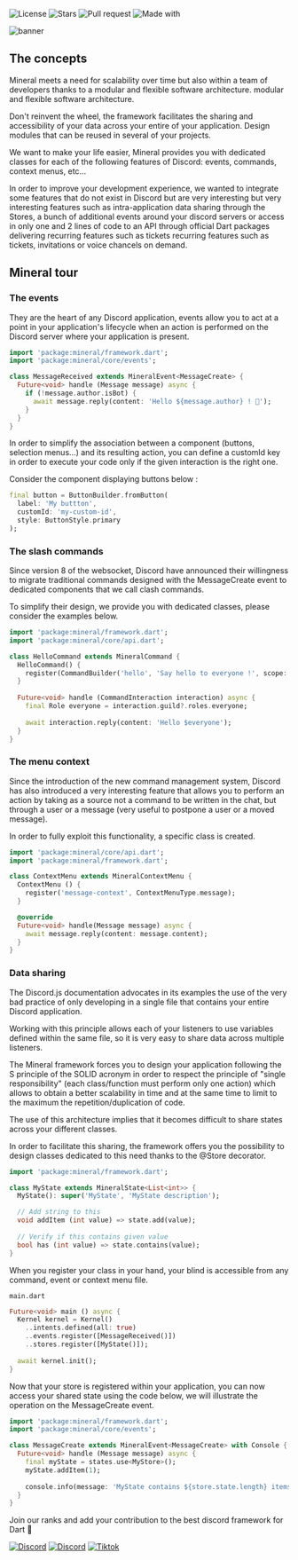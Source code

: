![License](https://img.shields.io/github/license/mineral-dart/core.svg)
![Stars](https://img.shields.io/github/stars/mineral-dart)
![Pull request](https://img.shields.io/github/issues-pr-closed/mineral-dart/core.svg)
![Made with](https://img.shields.io/badge/Made%20with-dart-0866a8.svg)

![banner](https://raw.githubusercontent.com/mineral-dart/core/develop/assets/images/banner.png)

## The concepts
Mineral meets a need for scalability over time but also within a team of developers thanks to a modular and flexible software architecture.
modular and flexible software architecture.

Don't reinvent the wheel, the framework facilitates the sharing and accessibility of your data across your entire
of your application. Design modules that can be reused in several of your projects.

We want to make your life easier, Mineral provides you with dedicated classes for each of the following features of
Discord: events, commands, context menus, etc...

In order to improve your development experience, we wanted to integrate some features that do not exist in Discord but are very interesting
but very interesting features such as intra-application data sharing through the
Stores, a bunch of additional events around your discord servers or access in only one
and 2 lines of code to an API through official Dart packages delivering recurring features such as tickets
recurring features such as tickets, invitations or voice chancels on demand.

## Mineral tour
### The events

They are the heart of any Discord application, events allow you to act at a point in your application's lifecycle when an action is performed on the Discord server where your application is present.
```dart
import 'package:mineral/framework.dart';
import 'package:mineral/core/events';

class MessageReceived extends MineralEvent<MessageCreate> {
  Future<void> handle (Message message) async {
    if (!message.author.isBot) {
      await message.reply(content: 'Hello ${message.author} ! 👋');
    }
  }
}
```

In order to simplify the association between a component (buttons, selection menus...) and its resulting action, you can define a customId key in order to execute your code only if the given interaction is the right one.

Consider the component displaying buttons below :
```dart
final button = ButtonBuilder.fromButton(
  label: 'My buttton',
  customId: 'my-custom-id',
  style: ButtonStyle.primary   
);
```

### The slash commands
Since version 8 of the websocket, Discord have announced their willingness to migrate traditional commands designed with the MessageCreate event to dedicated components that we call clash commands.

To simplify their design, we provide you with dedicated classes, please consider the examples below.
```dart
import 'package:mineral/framework.dart';
import 'package:mineral/core/api.dart';

class HelloCommand extends MineralCommand {
  HelloCommand() {
    register(CommandBuilder('hello', 'Say hello to everyone !', scope: Scope.guild));
  }
  
  Future<void> handle (CommandInteraction interaction) async {
    final Role everyone = interaction.guild?.roles.everyone;
    
    await interaction.reply(content: 'Hello $everyone');
  }
}
```

### The menu context
Since the introduction of the new command management system, Discord has also introduced a very interesting feature that allows you to perform an action by taking as a source not a command to be written in the chat, but through a user or a message (very useful to postpone a user or a moved message).

In order to fully exploit this functionality, a specific class is created.
```dart
import 'package:mineral/core/api.dart';
import 'package:mineral/framework.dart';

class ContextMenu extends MineralContextMenu {
  ContextMenu () {
    register('message-context', ContextMenuType.message);
  }

  @override
  Future<void> handle(Message message) async {
    await message.reply(content: message.content);
  }
}
```

### Data sharing

The Discord.js documentation advocates in its examples the use of the very bad practice of only developing in a single file that contains your entire Discord application.

Working with this principle allows each of your listeners to use variables defined within the same file, so it is very easy to share data across multiple listeners.

The Mineral framework forces you to design your application following the S principle of the SOLID acronym in order to respect the principle of "single responsibility" (each class/function must perform only one action) which allows to obtain a better scalability in time and at the same time to limit to the maximum the repetition/duplication of code.

The use of this architecture implies that it becomes difficult to share states across your different classes.

In order to facilitate this sharing, the framework offers you the possibility to design classes dedicated to this need thanks to the @Store decorator.

```dart
import 'package:mineral/framework.dart';

class MyState extends MineralState<List<int>> {
  MyState(): super('MyState', 'MyState description');

  // Add string to this
  void addItem (int value) => state.add(value);
  
  // Verify if this contains given value
  bool has (int value) => state.contains(value);
}
```

When you register your class in your hand, your blind is accessible from any command, event or context menu file.

`main.dart`
```dart
Future<void> main () async {
  Kernel kernel = Kernel()
    ..intents.defined(all: true)
    ..events.register([MessageReceived()])
    ..stores.register([MyState()]);
  
  await kernel.init();
}
```

Now that your store is registered within your application, you can now access your shared state using the code below, we will illustrate the operation on the MessageCreate event.
```dart
import 'package:mineral/framework.dart';
import 'package:mineral/core/events';

class MessageCreate extends MineralEvent<MessageCreate> with Console {
  Future<void> handle (Message message) async {
    final myState = states.use<MyStore>();
    myState.addItem(1);
    
    console.info(message: 'MyState contains ${store.state.length} items.');
  }
}
```

Join our ranks and add your contribution to the best discord framework for Dart 💪

[![Discord](https://img.shields.io/badge/GitHub-100000?style=for-the-badge&logo=github&logoColor=white)](https://github.com/mineral-dart/core)
[![Discord](https://img.shields.io/badge/Discord-7289DA?style=for-the-badge&logo=discord&logoColor=white)](https://discord.gg/fH9UQDMZSn)
[![Tiktok](https://img.shields.io/badge/Tiktok-000000?style=for-the-badge&logo=tiktok&logoColor=white)]()
